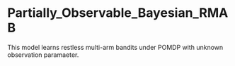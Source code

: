 # Partially_Observable_Bayesian_RMAB
This model learns restless multi-arm bandits under POMDP with unknown observation paramaeter.
